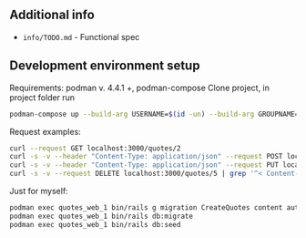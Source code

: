 ## Additional info

- `info/TODO.md` - Functional spec

## Development environment setup

Requirements: podman v. 4.4.1 +, podman-compose
Clone project, in project folder run

```sh
podman-compose up --build-arg USERNAME=$(id -un) --build-arg GROUPNAME=$(id -gn) --build-arg USERID=$(id -u) --build-arg GROUPID=$(id -g)
```

Request examples:
```sh
curl --request GET localhost:3000/quotes/2
curl -s -v --header "Content-Type: application/json" --request POST localhost:3000/quotes --data '{"author":"Cat the Poo", "content":"Meau"}' | grep '^< Content-Type' 
curl -s -v --header "Content-Type: application/json" --request PUT localhost:3000/quotes/25 --data '{"author":"Cat the Poo", "content":"Meow-Meaw"}' | grep '^< Content-Type'
curl -s -v --request DELETE localhost:3000/quotes/5 | grep '^< Content-Type'
```

Just for myself:
```sh
podman exec quotes_web_1 bin/rails g migration CreateQuotes content author
podman exec quotes_web_1 bin/rails db:migrate
podman exec quotes_web_1 bin/rails db:seed
```
